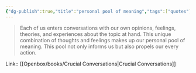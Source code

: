 ```yaml
---
{"dg-publish":true,"title":"personal pool of meaning","tags":["quotes"],"date":"2023-05-21T09:42:41+04:00","alias":"personal pool of meaning","dg-path":"/quotes/202305210942.md","permalink":"/quotes/202305210942/","dgPassFrontmatter":true}
---
```



> Each of us enters conversations with our own opinions, feelings, theories, and experiences about the topic at hand. This unique combination of thoughts and feelings makes up our personal pool of meaning. This pool not only informs us but also propels our every action.

Link:: [[Openbox/books/Crucial Conversations|Crucial Conversations]]

